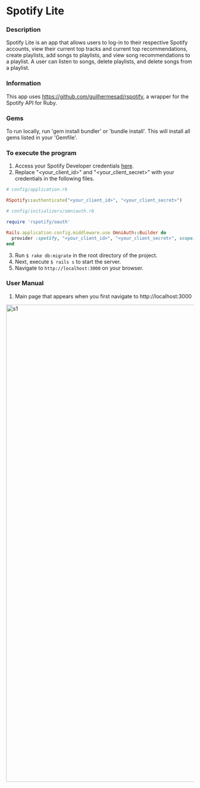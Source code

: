 # Spotify Lite

### Description

Spotify Lite is an app that allows users to log-in to their respective Spotify accounts, view their current top tracks and current top recommendations, create playlists, add songs to playlists, and view song recommendations to a playlist. A user can listen to songs, delete playlists, and delete songs from a playlist. 

### Information
This app uses https://github.com/guilhermesad/rspotify, a wrapper for the Spotify API for Ruby.

### Gems
To run locally, run 'gem install bundler' or 'bundle install'. This will install all gems listed in your 'Gemfile'.

### To execute the program
1. Access your Spotify Developer credentials [here](https://developer.spotify.com/my-applications).
2. Replace "<your_client_id>" and "<your_client_secret>" with your credentials in the following files.

```ruby
# config/application.rb

RSpotify::authenticate("<your_client_id>", "<your_client_secret>")
```

```ruby
# config/initializers/omniauth.rb

require 'rspotify/oauth'

Rails.application.config.middleware.use OmniAuth::Builder do
  provider :spotify, "<your_client_id>", "<your_client_secret>", scope: 'user-read-email playlist-modify-public user-library-read user-library-modify'
end
```
3. Run `$ rake db:migrate` in the root directory of the project.
4. Next, execute `$ rails s` to start the server.
5. Navigate to `http://localhost:3000` on your browser. 

### User Manual
1. Main page that appears when you first navigate to http://localhost:3000
<img width="1280" alt="s1" src="https://user-images.githubusercontent.com/22601709/27989536-b7f27df0-6408-11e7-9c5a-eef402ead523.png">
